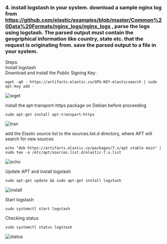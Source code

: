 ### 4. install logstash in your system. download a sample nginx log from https://github.com/elastic/examples/blob/master/Common%20Data%20Formats/nginx_logs/nginx_logs , parse the logs using logstash. The parsed output must contain the geogriphical information like country, state etc. that the request is originating from. save the parsed output to a file in your system.
Steps:<br/>
Install logstash<br/>
Download and install the Public Signing Key:<br/>
```
wget -qO - https://artifacts.elastic.co/GPG-KEY-elasticsearch | sudo apt-key add -
```
![wget](https://user-images.githubusercontent.com/53372486/143686272-d0e9ea4b-6e41-4cae-b246-4d81421ab606.png)<br/>

install the apt-transport-https package on Debian before proceeding<br/>
```
sudo apt-get install apt-transport-https
```
![tran](https://user-images.githubusercontent.com/53372486/143686278-5c59ff40-3d68-4100-b4ac-dac08d56625d.png)<br/>

add the Elastic source list to the sources.list.d directory, where APT will search for new sources<br/>
```
echo "deb https://artifacts.elastic.co/packages/7.x/apt stable main" | sudo tee -a /etc/apt/sources.list.d/elastic-7.x.list
```
![echo](https://user-images.githubusercontent.com/53372486/143686269-583398ba-c4b8-492f-a720-cbaaf5299e46.png)<br/>

Update APT and install logstash<br/>
```
sudo apt-get update && sudo apt-get install logstash
```
![install](https://user-images.githubusercontent.com/53372486/143686270-dc93619c-ad4d-42c0-848b-3a7c1b6a99ad.png)<br/>

Start logstash<br/>
```
sudo systemctl start logstash
```
Checking status<br/>
```
sudo systemctl status logstash
```
![status](https://user-images.githubusercontent.com/53372486/143686276-34bd585b-2191-4fa7-902b-dd0aad9a4f6c.png)<br/>



